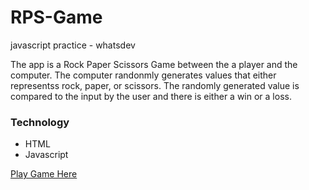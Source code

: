 # RPS-Game

javascript practice - whatsdev 

The app is a Rock Paper Scissors Game between the a player and the computer.
The computer randonmly generates values that either representss rock, paper, or scissors.
The randomly generated value is compared to the input by the user and there is either a win or a loss.

### Technology
- HTML
- Javascript

[Play Game Here](https://peaceawo.github.io/RPS-Game/)

